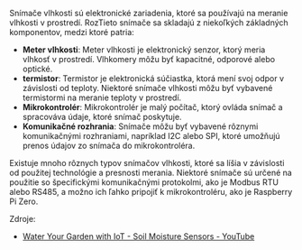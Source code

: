 Snímače vlhkosti sú elektronické zariadenia, ktoré sa používajú na meranie vlhkosti v prostredí. RozTieto snímače sa skladajú z niekoľkých základných komponentov, medzi ktoré patria:
- **Meter vlhkosti**: Meter vlhkosti je elektronický senzor, ktorý meria vlhkosť v prostredí. Vlhkomery môžu byť kapacitné, odporové alebo optické.
- **termistor**: Termistor je elektronická súčiastka, ktorá mení svoj odpor v závislosti od teploty. Niektoré snímače vlhkosti môžu byť vybavené termistormi na meranie teploty v prostredí.
- **Mikrokontrolér**: Mikrokontrolér je malý počítač, ktorý ovláda snímač a spracováva údaje, ktoré snímač poskytuje.
- **Komunikačné rozhrania**: Snímače môžu byť vybavené rôznymi komunikačnými rozhraniami, napríklad I2C alebo SPI, ktoré umožňujú prenos údajov zo snímača do mikrokontroléra.

Existuje mnoho rôznych typov snímačov vlhkosti, ktoré sa líšia v závislosti od použitej technológie a presnosti merania. Niektoré snímače sú určené na použitie so špecifickými komunikačnými protokolmi, ako je Modbus RTU alebo RS485, a možno ich ľahko pripojiť k mikrokontroléru, ako je Raspberry Pi Zero.

Zdroje:
- [Water Your Garden with IoT - Soil Moisture Sensors - YouTube](https://www.youtube.com/watch?v=pgGpuws7f9o)